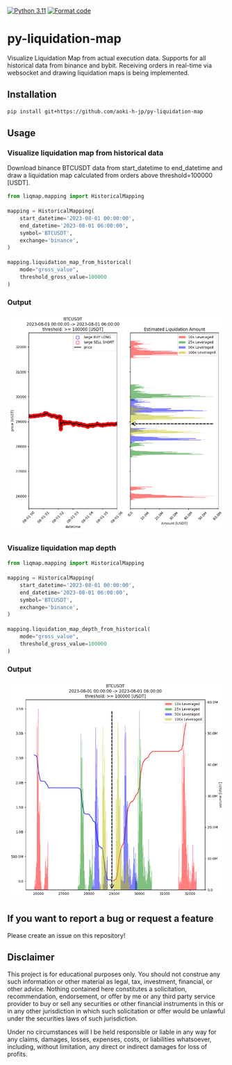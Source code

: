 [![Python 3.11](https://img.shields.io/badge/python-3.11-blue.svg)](https://www.python.org/downloads/release/python-3110//)
[![Format code](https://github.com/aoki-h-jp/py-liquidation-map/actions/workflows/Formatter.yml/badge.svg)](https://github.com/aoki-h-jp/py-liquidation-map/actions/workflows/Formatter.yml)

# py-liquidation-map
Visualize Liquidation Map from actual execution data. Supports for all historical data from binance and bybit. Receiving orders in real-time via websocket and drawing liquidation maps is being implemented.

## Installation

```bash
pip install git+https://github.com/aoki-h-jp/py-liquidation-map
```

## Usage
### Visualize liquidation map from historical data
Download binance BTCUSDT data from start_datetime to end_datetime and draw a liquidation map calculated from orders above threshold=100000 [USDT].
```python
from liqmap.mapping import HistoricalMapping

mapping = HistoricalMapping(
    start_datetime='2023-08-01 00:00:00',
    end_datetime='2023-08-01 06:00:00',
    symbol='BTCUSDT',
    exchange='binance',
)

mapping.liquidation_map_from_historical(
    mode="gross_value",
    threshold_gross_value=100000
)
```
### Output
![image](img/BTCUSDT_2023-08-01_00-00-00-2023-08-01_06-00-00_gross_value_100000.png)
### Visualize liquidation map depth
```python
from liqmap.mapping import HistoricalMapping

mapping = HistoricalMapping(
    start_datetime='2023-08-01 00:00:00',
    end_datetime='2023-08-01 06:00:00',
    symbol='BTCUSDT',
    exchange='binance',
)

mapping.liquidation_map_depth_from_historical(
    mode="gross_value",
    threshold_gross_value=100000
)
```

### Output
![image](img/BTCUSDT_2023-08-01_00-00-00-2023-08-01_06-00-00_gross_value_100000_depth.png)

## If you want to report a bug or request a feature
Please create an issue on this repository!

## Disclaimer
This project is for educational purposes only. You should not construe any such information or other material as legal, tax, investment, financial, or other advice. Nothing contained here constitutes a solicitation, recommendation, endorsement, or offer by me or any third party service provider to buy or sell any securities or other financial instruments in this or in any other jurisdiction in which such solicitation or offer would be unlawful under the securities laws of such jurisdiction.

Under no circumstances will I be held responsible or liable in any way for any claims, damages, losses, expenses, costs, or liabilities whatsoever, including, without limitation, any direct or indirect damages for loss of profits.
